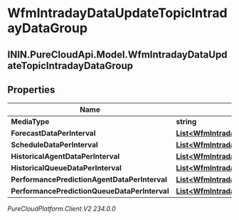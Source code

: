 # WfmIntradayDataUpdateTopicIntradayDataGroup

## ININ.PureCloudApi.Model.WfmIntradayDataUpdateTopicIntradayDataGroup

## Properties

|Name | Type | Description | Notes|
|------------ | ------------- | ------------- | -------------|
| **MediaType** | **string** |  | [optional] |
| **ForecastDataPerInterval** | [**List&lt;WfmIntradayDataUpdateTopicIntradayForecastData&gt;**](WfmIntradayDataUpdateTopicIntradayForecastData) |  | [optional] |
| **ScheduleDataPerInterval** | [**List&lt;WfmIntradayDataUpdateTopicIntradayScheduleData&gt;**](WfmIntradayDataUpdateTopicIntradayScheduleData) |  | [optional] |
| **HistoricalAgentDataPerInterval** | [**List&lt;WfmIntradayDataUpdateTopicIntradayHistoricalAgentData&gt;**](WfmIntradayDataUpdateTopicIntradayHistoricalAgentData) |  | [optional] |
| **HistoricalQueueDataPerInterval** | [**List&lt;WfmIntradayDataUpdateTopicIntradayHistoricalQueueData&gt;**](WfmIntradayDataUpdateTopicIntradayHistoricalQueueData) |  | [optional] |
| **PerformancePredictionAgentDataPerInterval** | [**List&lt;WfmIntradayDataUpdateTopicIntradayPerformancePredictionAgentData&gt;**](WfmIntradayDataUpdateTopicIntradayPerformancePredictionAgentData) |  | [optional] |
| **PerformancePredictionQueueDataPerInterval** | [**List&lt;WfmIntradayDataUpdateTopicIntradayPerformancePredictionQueueData&gt;**](WfmIntradayDataUpdateTopicIntradayPerformancePredictionQueueData) |  | [optional] |



_PureCloudPlatform.Client.V2 234.0.0_
